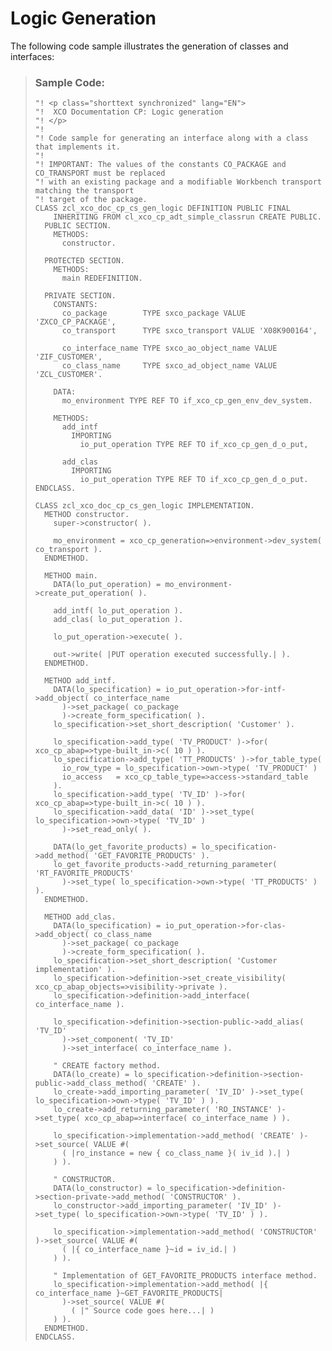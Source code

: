 <!-- loio35a2cd2c04464cc2aafb077e5653b873 -->

# Logic Generation

The following code sample illustrates the generation of classes and interfaces:

> ### Sample Code:  
> ```lang-abap
> "! <p class="shorttext synchronized" lang="EN">
> "!  XCO Documentation CP: Logic generation
> "! </p>
> "!
> "! Code sample for generating an interface along with a class that implements it.
> "!
> "! IMPORTANT: The values of the constants CO_PACKAGE and CO_TRANSPORT must be replaced
> "! with an existing package and a modifiable Workbench transport matching the transport
> "! target of the package.
> CLASS zcl_xco_doc_cp_cs_gen_logic DEFINITION PUBLIC FINAL
>     INHERITING FROM cl_xco_cp_adt_simple_classrun CREATE PUBLIC.
>   PUBLIC SECTION.
>     METHODS:
>       constructor.
> 
>   PROTECTED SECTION.
>     METHODS:
>       main REDEFINITION.
> 
>   PRIVATE SECTION.
>     CONSTANTS:
>       co_package        TYPE sxco_package VALUE 'ZXCO_CP_PACKAGE',
>       co_transport      TYPE sxco_transport VALUE 'X08K900164',
> 
>       co_interface_name TYPE sxco_ao_object_name VALUE 'ZIF_CUSTOMER',
>       co_class_name     TYPE sxco_ad_object_name VALUE 'ZCL_CUSTOMER'.
> 
>     DATA:
>       mo_environment TYPE REF TO if_xco_cp_gen_env_dev_system.
> 
>     METHODS:
>       add_intf
>         IMPORTING
>           io_put_operation TYPE REF TO if_xco_cp_gen_d_o_put,
> 
>       add_clas
>         IMPORTING
>           io_put_operation TYPE REF TO if_xco_cp_gen_d_o_put.
> ENDCLASS.
> 
> CLASS zcl_xco_doc_cp_cs_gen_logic IMPLEMENTATION.
>   METHOD constructor.
>     super->constructor( ).
> 
>     mo_environment = xco_cp_generation=>environment->dev_system( co_transport ).
>   ENDMETHOD.
> 
>   METHOD main.
>     DATA(lo_put_operation) = mo_environment->create_put_operation( ).
> 
>     add_intf( lo_put_operation ).
>     add_clas( lo_put_operation ).
> 
>     lo_put_operation->execute( ).
> 
>     out->write( |PUT operation executed successfully.| ).
>   ENDMETHOD.
> 
>   METHOD add_intf.
>     DATA(lo_specification) = io_put_operation->for-intf->add_object( co_interface_name
>       )->set_package( co_package
>       )->create_form_specification( ).
>     lo_specification->set_short_description( 'Customer' ).
> 
>     lo_specification->add_type( 'TV_PRODUCT' )->for( xco_cp_abap=>type-built_in->c( 10 ) ).
>     lo_specification->add_type( 'TT_PRODUCTS' )->for_table_type(
>       io_row_type = lo_specification->own->type( 'TV_PRODUCT' )
>       io_access   = xco_cp_table_type=>access->standard_table
>     ).
>     lo_specification->add_type( 'TV_ID' )->for( xco_cp_abap=>type-built_in->c( 10 ) ).
>     lo_specification->add_data( 'ID' )->set_type( lo_specification->own->type( 'TV_ID' )
>       )->set_read_only( ).
> 
>     DATA(lo_get_favorite_products) = lo_specification->add_method( 'GET_FAVORITE_PRODUCTS' ).
>     lo_get_favorite_products->add_returning_parameter( 'RT_FAVORITE_PRODUCTS'
>       )->set_type( lo_specification->own->type( 'TT_PRODUCTS' ) ).
>   ENDMETHOD.
> 
>   METHOD add_clas.
>     DATA(lo_specification) = io_put_operation->for-clas->add_object( co_class_name
>       )->set_package( co_package
>       )->create_form_specification( ).
>     lo_specification->set_short_description( 'Customer implementation' ).
>     lo_specification->definition->set_create_visibility( xco_cp_abap_objects=>visibility->private ).
>     lo_specification->definition->add_interface( co_interface_name ).
> 
>     lo_specification->definition->section-public->add_alias( 'TV_ID'
>       )->set_component( 'TV_ID'
>       )->set_interface( co_interface_name ).
> 
>     " CREATE factory method.
>     DATA(lo_create) = lo_specification->definition->section-public->add_class_method( 'CREATE' ).
>     lo_create->add_importing_parameter( 'IV_ID' )->set_type( lo_specification->own->type( 'TV_ID' ) ).
>     lo_create->add_returning_parameter( 'RO_INSTANCE' )->set_type( xco_cp_abap=>interface( co_interface_name ) ).
> 
>     lo_specification->implementation->add_method( 'CREATE' )->set_source( VALUE #(
>       ( |ro_instance = new { co_class_name }( iv_id ).| )
>     ) ).
> 
>     " CONSTRUCTOR.
>     DATA(lo_constructor) = lo_specification->definition->section-private->add_method( 'CONSTRUCTOR' ).
>     lo_constructor->add_importing_parameter( 'IV_ID' )->set_type( lo_specification->own->type( 'TV_ID' ) ).
> 
>     lo_specification->implementation->add_method( 'CONSTRUCTOR' )->set_source( VALUE #(
>       ( |{ co_interface_name }~id = iv_id.| )
>     ) ).
> 
>     " Implementation of GET_FAVORITE_PRODUCTS interface method.
>     lo_specification->implementation->add_method( |{ co_interface_name }~GET_FAVORITE_PRODUCTS|
>       )->set_source( VALUE #(
>         ( |" Source code goes here...| )
>     ) ).
>   ENDMETHOD.
> ENDCLASS.
> ```

